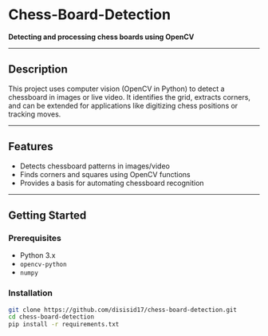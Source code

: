 # Chess-Board-Detection

**Detecting and processing chess boards using OpenCV**

---

## Description

This project uses computer vision (OpenCV in Python) to detect a chessboard in images or live video. It identifies the grid, extracts corners, and can be extended for applications like digitizing chess positions or tracking moves.

---

## Features

- Detects chessboard patterns in images/video  
- Finds corners and squares using OpenCV functions  
- Provides a basis for automating chessboard recognition  

---

## Getting Started

### Prerequisites
- Python 3.x  
- `opencv-python`  
- `numpy`  

### Installation
```bash
git clone https://github.com/disisid17/chess-board-detection.git
cd chess-board-detection
pip install -r requirements.txt
